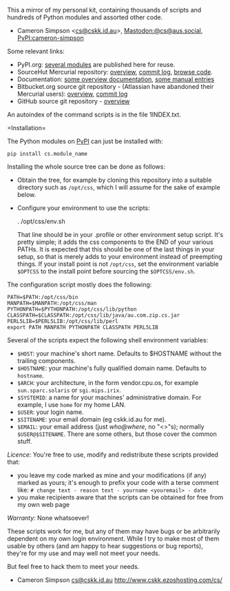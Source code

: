 This a mirror of my personal kit,
containing thousands of scripts and hundreds of Python modules
and assorted other code.
- Cameron Simpson &lt;<cs@cskk.id.au>&gt;, <a rel="me" href="https://aus.social/@cs">Mastodon:&commat;&zwj;cs&zwj;&commat;&zwj;aus.social</a>, <a href="https://pypi.org/user/cameron.simpson/">PyPI:cameron-simpson</a>

Some relevant links:
* PyPI.org:
  [several modules](https://pypi.org/user/cameron.simpson/)
  are published here for reuse.
* SourceHut Mercurial repository:
  [overview](https://hg.sr.ht/~cameron-simpson/css),
  [commit log](https://hg.sr.ht/~cameron-simpson/css/log),
  [browse code](https://hg.sr.ht/~cameron-simpson/css/browse).
* Documentation:
  [some overview documentation](http://www.cskk.ezoshosting.com/cs/css/),
  [some manual entries](http://www.cskk.ezoshosting.com/cs/man/)
* Bitbucket.org source git repository - (Atlassian have abandoned their Mercurial users):
  [overview](https://bitbucket.org/cameron_simpson/css/),
  [commit log](https://bitbucket.org/cameron_simpson/css/commits/all)
* GitHub source git repository - [overview](https://github.com/cameron-simpson/css)

An autoindex of the command scripts is in the file 1INDEX.txt.

=Installation=

The Python modules on [PyPI](https://pypi.org/user/cameron.simpson/)
can just be installed with:

    pip install cs.module_name

Installing the whole source tree can be done as follows:
* Obtain the tree, for example by cloning this repository
  into a suitable directory such as `/opt/css`, which I will assume for
  the sake of example below.
* Configure your environment to use the scripts:

    . /opt/css/env.sh

  That line should be in your .profile or other environment setup
  script.  It's pretty simple; it adds the css components to the
  END of your various PATHs.
  It is expected that this should be one of the last things in your setup,
  so that is merely adds to your environment instead of preempting things.
  If your install point is not `/opt/css`,
  set the environment variable `$OPTCSS` to the install point
  before sourcing the `$OPTCSS/env.sh`.

The configuration script mostly does the following:

    PATH=$PATH:/opt/css/bin
    MANPATH=$MANPATH:/opt/css/man
    PYTHONPATH=$PYTHONPATH:/opt/css/lib/python
    CLASSPATH=$CLASSPATH:/opt/css/lib/java/au.com.zip.cs.jar
    PERL5LIB=$PERL5LIB:/opt/css/lib/perl
    export PATH MANPATH PYTHONPATH CLASSPATH PERL5LIB

Several of the scripts expect the following shell environment variables:
* `$HOST`: your machine's short name.
  Defaults to $HOSTNAME without the trailing components.
* `$HOSTNAME`: your machine's fully qualified domain name.
  Defaults to `hostname`.
* `$ARCH`: your architecture, in the form vendor.cpu.os,
  for example `sun.sparc.solaris` or `sgi.mips.irix`.
* `$SYSTEMID`: a name for your machines' administrative domain.
  For example, I use `home` for my home LAN.
* `$USER`: your login name.
* `$SITENAME`: your email domain (eg cskk.id.au for me).
* `$EMAIL`: your email address
  (just _who@where_, no "<>"s);
  normally `$USER@$SITENAME`.
There are some others, but those cover the common stuff.

*Licence*:
You're free to use, modify and redistribute these scripts provided that:
* you leave my code marked as mine and your modifications (if any)
  marked as yours; it's enough to prefix your code with a terse
  comment like: 
  `# change text - reason text - yourname <youremail> - date`
* you make recipients aware that the scripts can be obtained for free from my
  own web page

*Warranty*:
None whatsoever!

These scripts work for me, but any of them may have bugs or be
arbitrarily dependent on my own login environment.
While I try to make most of them usable by others
(and am happy to hear suggestions or bug reports),
they're for my use and may well not meet your needs.

But feel free to hack them to meet your needs.

- Cameron Simpson <cs@cskk.id.au>
http://www.cskk.ezoshosting.com/cs/
